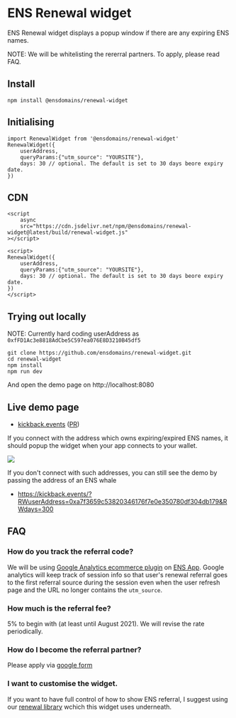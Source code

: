 # ENS Renewal widget

ENS Renewal widget displays a popup window if there are any expiring ENS names.

NOTE: We will be whitelisting the rererral partners. To apply, please read FAQ.

## Install

```
npm install @ensdomains/renewal-widget
```

## Initialising


```
import RenewalWidget from '@ensdomains/renewal-widget'
RenewalWidget({
    userAddress,
    queryParams:{"utm_source": "YOURSITE"},
    days: 30 // optional. The default is set to 30 days beore expiry date.
})
```

## CDN

```
<script
    async
    src="https://cdn.jsdelivr.net/npm/@ensdomains/renewal-widget@latest/build/renewal-widget.js"
></script>

<script>
RenewalWidget({
    userAddress,
    queryParams:{"utm_source": "YOURSITE"},
    days: 30 // optional. The default is set to 30 days beore expiry date.
})
</script>
```

## Trying out locally

NOTE: Currently hard coding userAddress as `0xfFD1Ac3e8818AdCbe5C597ea076E8D3210B45df5`

```
git clone https://github.com/ensdomains/renewal-widget.git
cd renewal-widget
npm install
npm run dev
```

And open the demo page on http://localhost:8080

## Live demo page 

- [kickback.events](https://kickback.events) ([PR](https://github.com/wearekickback/app/pull/338/files))

If you connect with the address which owns expiring/expired ENS names, it should popup the widget when your app connects to your wallet.

![](https://i.ibb.co/dQ6nhxd/Screenshot-2020-05-11-at-10-30-06.png)

If you don't connect with such addresses, you can still see the demo by passing the address of an ENS whale 

- https://kickback.events/?RWuserAddress=0xa7f3659c53820346176f7e0e350780df304db179&RWdays=300


## FAQ

### How do you track the referral code?

We will be using [Google Analytics ecommerce plugin](https://developers.google.com/analytics/devguides/collection/analyticsjs/ecommerce) on [ENS App](https://app.ens.domains).
Google analytics will keep track of session info so that user's renewal referral goes to the first referral source during the session even when the user refresh page and the URL no longer contains the `utm_source`.

### How much is the referral fee?

5% to begin with (at least until August 2021). We will revise the rate periodically.

### How do I become the referral partner?


Please apply via [google form](https://forms.gle/zCX5RH1aQ4RnTnAXA)

### I want to customise the widget.

If you want to have full control of how to show ENS referral, I suggest using our [renewal library](https://github.com/ensdomains/renewal) wchich this widget uses underneath.
